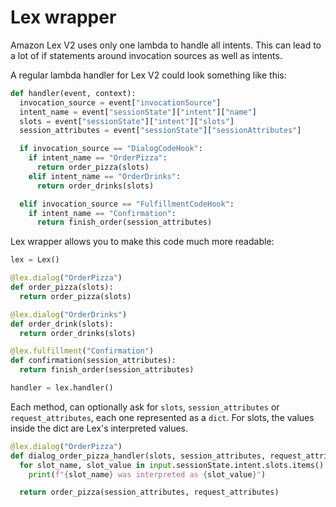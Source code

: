 # Lex wrapper

Amazon Lex V2 uses only one lambda to handle all intents. This can lead to a lot of if statements around
invocation sources as well as intents.

A regular lambda handler for Lex V2 could look something like this:

```python
def handler(event, context):
  invocation_source = event["invocationSource"]
  intent_name = event["sessionState"]["intent"]["name"]
  slots = event["sessionState"]["intent"]["slots"]
  session_attributes = event["sessionState"]["sessionAttributes"]

  if invocation_source == "DialogCodeHook":
    if intent_name == "OrderPizza":
      return order_pizza(slots)
    elif intent_name == "OrderDrinks":
      return order_drinks(slots)

  elif invocation_source == "FulfillmentCodeHook":
    if intent_name == "Confirmation":
      return finish_order(session_attributes)
```

Lex wrapper allows you to make this code much more readable:

```python
lex = Lex()

@lex.dialog("OrderPizza")
def order_pizza(slots):
  return order_pizza(slots)

@lex.dialog("OrderDrinks")
def order_drink(slots):
  return order_drinks(slots)

@lex.fulfillment("Confirmation")
def confirmation(session_attributes):
  return finish_order(session_attributes)

handler = lex.handler()
```

Each method, can optionally ask for `slots`, `session_attributes` or `request_attributes`, each one represented as a
`dict`. For slots, the values inside the dict are Lex's interpreted values.

```python
@lex.dialog("OrderPizza")
def dialog_order_pizza_handler(slots, session_attributes, request_attributes):
  for slot_name, slot_value in input.sessionState.intent.slots.items():
    print(f"{slot_name} was interpreted as {slot_value}")

  return order_pizza(session_attributes, request_attributes)
```
